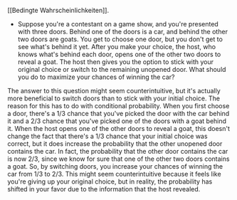 [[Bedingte Wahrscheinlichkeiten]].


- Suppose you're a contestant on a game show, and you're presented with three doors. Behind one of the doors is a car, and behind the other two doors are goats. You get to choose one door, but you don't get to see what's behind it yet. After you make your choice, the host, who knows what's behind each door, opens one of the other two doors to reveal a goat. The host then gives you the option to stick with your original choice or switch to the remaining unopened door. What should you do to maximize your chances of winning the car?

The answer to this question might seem counterintuitive, but it's actually more beneficial to switch doors than to stick with your initial choice. The reason for this has to do with conditional probability.
When you first choose a door, there's a 1/3 chance that you've picked the door with the car behind it and a 2/3 chance that you've picked one of the doors with a goat behind it. When the host opens one of the other doors to reveal a goat, this doesn't change the fact that there's a 1/3 chance that your initial choice was correct, but it does increase the probability that the other unopened door contains the car. In fact, the probability that the other door contains the car is now 2/3, since we know for sure that one of the other two doors contains a goat.
So, by switching doors, you increase your chances of winning the car from 1/3 to 2/3. This might seem counterintuitive because it feels like you're giving up your original choice, but in reality, the probability has shifted in your favor due to the information that the host revealed.